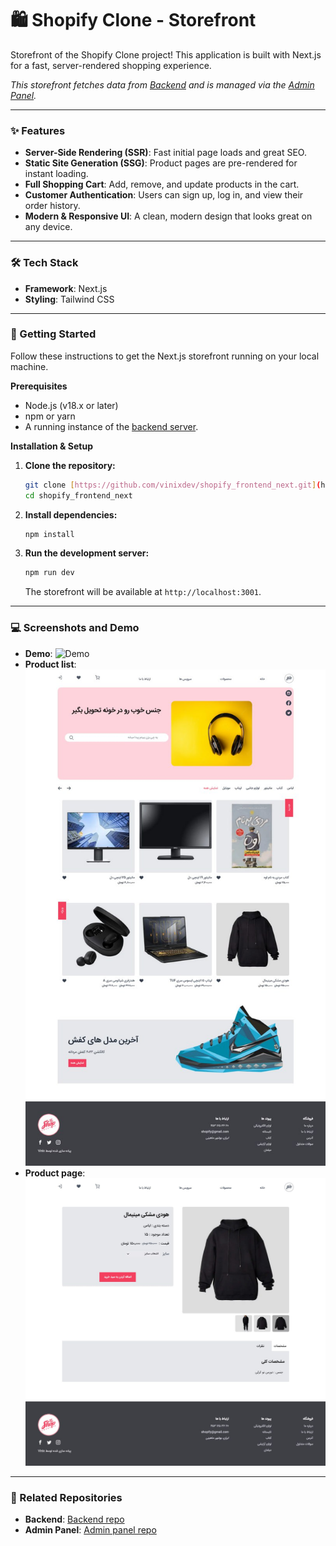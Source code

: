# 🛍️ Shopify Clone - Storefront

Storefront of the Shopify Clone project! This application is built with Next.js for a fast, server-rendered shopping experience.

*This storefront fetches data from [Backend](https://github.com/vinixdev/shopify_backend) and is managed via the [Admin Panel](https://github.com/vinixdev/shopify-admin-panel).*

---

### ✨ Features

* **Server-Side Rendering (SSR)**: Fast initial page loads and great SEO.
* **Static Site Generation (SSG)**: Product pages are pre-rendered for instant loading.
* **Full Shopping Cart**: Add, remove, and update products in the cart.
* **Customer Authentication**: Users can sign up, log in, and view their order history.
* **Modern & Responsive UI**: A clean, modern design that looks great on any device.
---

### 🛠️ Tech Stack

* **Framework**: Next.js
* **Styling**: Tailwind CSS

---

### 🚀 Getting Started

Follow these instructions to get the Next.js storefront running on your local machine.

**Prerequisites**

* Node.js (v18.x or later)
* npm or yarn
* A running instance of the [backend server](https://github.com/vinixdev/shopify_backend).

**Installation & Setup**

1.  **Clone the repository:**
    ```sh
    git clone [https://github.com/vinixdev/shopify_frontend_next.git](https://github.com/vinixdev/shopify_frontend_next.git)
    cd shopify_frontend_next
    ```

2.  **Install dependencies:**
    ```sh
    npm install
    ```

3.  **Run the development server:**
    ```sh
    npm run dev
    ```
    The storefront will be available at `http://localhost:3001`.

---

### 💻️ Screenshots and Demo

* **Demo**:
    ![Demo](screenshots/frontend-00.gif)
* **Product list**:
    ![Home page](screenshots/frontend-01.jpg)
* **Product page**:
    ![Demo 1](screenshots/frontend-02.jpg)

---

### 🔗 Related Repositories

* **Backend**: [Backend repo](https://github.com/vinixdev/shopify_backend)
* **Admin Panel**: [Admin panel repo](https://github.com/vinixdev/shopify-admin-panel)

